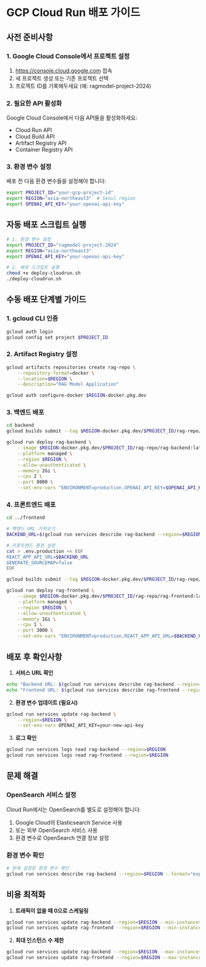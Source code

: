 # GCP Cloud Run 배포 가이드

## 사전 준비사항

### 1. Google Cloud Console에서 프로젝트 설정
1. https://console.cloud.google.com 접속
2. 새 프로젝트 생성 또는 기존 프로젝트 선택
3. 프로젝트 ID를 기록해두세요 (예: ragmodel-project-2024)

### 2. 필요한 API 활성화
Google Cloud Console에서 다음 API들을 활성화하세요:
- Cloud Run API
- Cloud Build API  
- Artifact Registry API
- Container Registry API

### 3. 환경 변수 설정
배포 전 다음 환경 변수들을 설정해야 합니다:

```bash
export PROJECT_ID="your-gcp-project-id"
export REGION="asia-northeast3"  # Seoul region
export OPENAI_API_KEY="your-openai-api-key"
```

## 자동 배포 스크립트 실행

```bash
# 1. 환경 변수 설정
export PROJECT_ID="ragmodel-project-2024"
export REGION="asia-northeast3"
export OPENAI_API_KEY="your-openai-api-key"

# 2. 배포 스크립트 실행
chmod +x deploy-cloudrun.sh
./deploy-cloudrun.sh
```

## 수동 배포 단계별 가이드

### 1. gcloud CLI 인증
```bash
gcloud auth login
gcloud config set project $PROJECT_ID
```

### 2. Artifact Registry 설정
```bash
gcloud artifacts repositories create rag-repo \
    --repository-format=docker \
    --location=$REGION \
    --description="RAG Model Application"

gcloud auth configure-docker $REGION-docker.pkg.dev
```

### 3. 백엔드 배포
```bash
cd backend
gcloud builds submit --tag $REGION-docker.pkg.dev/$PROJECT_ID/rag-repo/rag-backend:latest

gcloud run deploy rag-backend \
    --image $REGION-docker.pkg.dev/$PROJECT_ID/rag-repo/rag-backend:latest \
    --platform managed \
    --region $REGION \
    --allow-unauthenticated \
    --memory 2Gi \
    --cpu 2 \
    --port 8000 \
    --set-env-vars "ENVIRONMENT=production,OPENAI_API_KEY=$OPENAI_API_KEY"
```

### 4. 프론트엔드 배포
```bash
cd ../frontend

# 백엔드 URL 가져오기
BACKEND_URL=$(gcloud run services describe rag-backend --region=$REGION --format="value(status.url)")

# 프론트엔드 환경 설정
cat > .env.production << EOF
REACT_APP_API_URL=$BACKEND_URL
GENERATE_SOURCEMAP=false
EOF

gcloud builds submit --tag $REGION-docker.pkg.dev/$PROJECT_ID/rag-repo/rag-frontend:latest

gcloud run deploy rag-frontend \
    --image $REGION-docker.pkg.dev/$PROJECT_ID/rag-repo/rag-frontend:latest \
    --platform managed \
    --region $REGION \
    --allow-unauthenticated \
    --memory 1Gi \
    --cpu 1 \
    --port 3000 \
    --set-env-vars "ENVIRONMENT=production,REACT_APP_API_URL=$BACKEND_URL"
```

## 배포 후 확인사항

1. **서비스 URL 확인**
```bash
echo "Backend URL: $(gcloud run services describe rag-backend --region=$REGION --format='value(status.url)')"
echo "Frontend URL: $(gcloud run services describe rag-frontend --region=$REGION --format='value(status.url)')"
```

2. **환경 변수 업데이트 (필요시)**
```bash
gcloud run services update rag-backend \
    --region=$REGION \
    --set-env-vars OPENAI_API_KEY=your-new-api-key
```

3. **로그 확인**
```bash
gcloud run services logs read rag-backend --region=$REGION
gcloud run services logs read rag-frontend --region=$REGION
```

## 문제 해결

### OpenSearch 서비스 설정
Cloud Run에서는 OpenSearch를 별도로 설정해야 합니다:
1. Google Cloud의 Elasticsearch Service 사용
2. 또는 외부 OpenSearch 서비스 사용
3. 환경 변수로 OpenSearch 연결 정보 설정

### 환경 변수 확인
```bash
# 현재 설정된 환경 변수 확인
gcloud run services describe rag-backend --region=$REGION --format="export" | grep env
```

## 비용 최적화

1. **트래픽이 없을 때 0으로 스케일링**
```bash
gcloud run services update rag-backend --region=$REGION --min-instances=0
gcloud run services update rag-frontend --region=$REGION --min-instances=0
```

2. **최대 인스턴스 수 제한**
```bash
gcloud run services update rag-backend --region=$REGION --max-instances=10
gcloud run services update rag-frontend --region=$REGION --max-instances=5
```